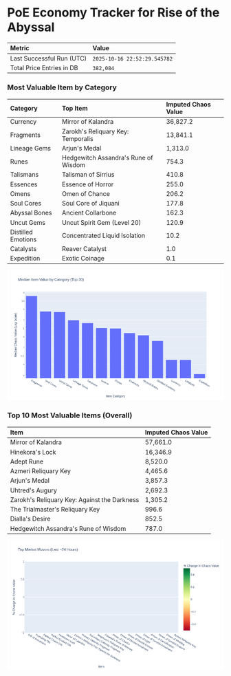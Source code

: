 # PoE Economy Tracker for Rise of the Abyssal

<!-- START_MAINTENANCE -->
| Metric | Value |
|:---|:---|
| Last Successful Run (UTC) | `2025-10-16 22:52:29.545782` |
| Total Price Entries in DB | `382,084` |

<!-- END_MAINTENANCE -->

<!-- START_DATAFRAME_DEBUG -->
<!-- END_DATAFRAME_DEBUG -->

<!-- START_CATEGORY_ANALYSIS -->
### Most Valuable Item by Category
| Category | Top Item | Imputed Chaos Value |
| :--- | :--- | :--- |
| Currency | Mirror of Kalandra | 36,827.2 |
| Fragments | Zarokh's Reliquary Key: Temporalis | 13,841.1 |
| Lineage Gems | Arjun's Medal | 1,313.0 |
| Runes | Hedgewitch Assandra's Rune of Wisdom | 754.3 |
| Talismans | Talisman of Sirrius | 410.8 |
| Essences | Essence of Horror | 255.0 |
| Omens | Omen of Chance | 206.2 |
| Soul Cores | Soul Core of Jiquani | 177.8 |
| Abyssal Bones | Ancient Collarbone | 162.3 |
| Uncut Gems | Uncut Spirit Gem (Level 20) | 120.9 |
| Distilled Emotions | Concentrated Liquid Isolation | 10.2 |
| Catalysts | Reaver Catalyst | 1.0 |
| Expedition | Exotic Coinage | 0.1 |


![Category Analysis Chart](charts/category_analysis.png)
<!-- END_ANALYSIS -->

<!-- START_ANALYSIS -->
### Top 10 Most Valuable Items (Overall)
| Item | Imputed Chaos Value |
| :--- | :--- |
| Mirror of Kalandra | 57,661.0 |
| Hinekora's Lock | 16,346.9 |
| Adept Rune | 8,520.0 |
| Azmeri Reliquary Key | 4,465.6 |
| Arjun's Medal | 3,857.3 |
| Uhtred's Augury | 2,692.3 |
| Zarokh's Reliquary Key: Against the Darkness | 1,305.2 |
| The Trialmaster's Reliquary Key | 996.6 |
| Dialla's Desire | 852.5 |
| Hedgewitch Assandra's Rune of Wisdom | 787.0 |


![Market Movers Chart](charts/market_movers.png)
<!-- END_ANALYSIS -->
